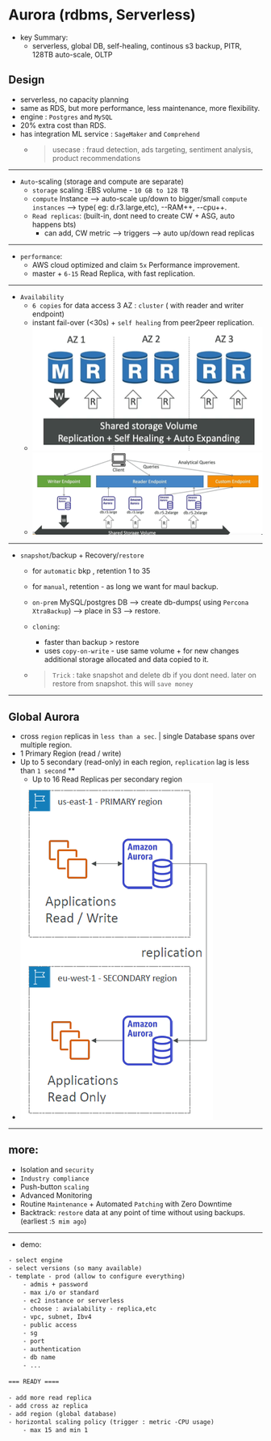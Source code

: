 # Aurora (rdbms, Serverless)
- key Summary:
  - serverless, global DB, self-healing, continous s3 backup, PITR, 128TB auto-scale, OLTP

## Design
- serverless, no capacity planning
- same as RDS, but more performance, less maintenance, more flexibility.
- engine : `Postgres` and `MySQL`
- 20% extra cost than RDS.
- has integration ML service : `SageMaker` and `Comprehend`
  - > usecase : fraud detection, ads targeting, sentiment analysis, product recommendations
---    
- `Auto`-scaling (storage and compute are separate)
  - `storage` scaling :EBS volume - `10 GB to 128 TB`
  - `compute` Instance --> auto-scale up/down to bigger/small `compute instances` --> type( eg: d.r3.large,etc), --RAM++, --cpu++.
  - `Read replicas`:  (built-in, dont need to create CW + ASG, auto happens bts)
    - can add, CW metric --> triggers --> auto up/down read replicas
---   
- `performance`:
  - AWS cloud optimized and claim `5x` Performance improvement.
  - master + `6-15` Read Replica, with fast replication.
---   
- `Availability`
  - `6 copies` for data access 3 AZ : `cluster` ( with reader and writer endpoint)
  - instant fail-over (<30s) + `self healing` from peer2peer replication.
  - ![img.png](../99_img/db/img.png)
  - ![img_2.png](../99_img/db/img_2.png)
--- 
- `snapshot`/backup + Recovery/`restore`
  - for `automatic` bkp , retention 1 to 35
  - for `manual`, retention - as long we want for maul backup.
  - `on-prem` MySQL/postgres DB --> create db-dumps( using `Percona XtraBackup`) --> place in S3 --> restore.
  - `cloning`:
     - faster than backup > restore
     - uses `copy-on-write` - use same volume + for new changes additional storage allocated and data copied to it.
    
  - > `Trick` : take snapshot and delete db if you dont need.  later on restore from snapshot. this will `save money`

---            
## Global Aurora
- cross `region` replicas in `less than a sec`. | single Database spans over multiple region.
- 1 Primary Region (read / write)
- Up to 5 secondary (read-only) in each region, `replication` lag is less than `1 second`  **
  - Up to 16 Read Replicas per secondary region
- ![img_3.png](../99_img/db/img_3.png)

---
## more: 
  - Isolation and `security`
  - `Industry compliance`
  - Push-button `scaling`  
  - Advanced Monitoring
  - Routine `Maintenance` + Automated `Patching` with Zero Downtime
  - Backtrack: `restore` data at any point of time without using backups. (earliest :`5 mim ago`)

---
- demo:
```
- select engine
- select versions (so many available)
- template - prod (allow to configure everything)
    - admis + password
    - max i/o or standard
    - ec2 instance or serverless
    - choose : avialability - replica,etc
    - vpc, subnet, Ibv4
    - public access
    - sg
    - port
    - authentication
    - db name
    - ...

=== READY ====

- add more read replica
- add cross az replica 
- add region (global database)
- horizontal scaling policy (trigger : metric -CPU usage)
    - max 15 and min 1
    
```